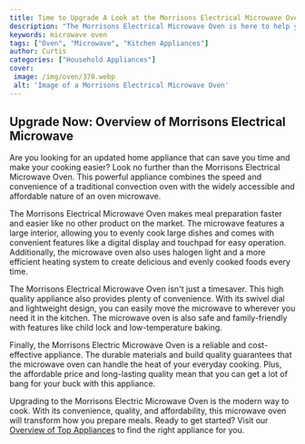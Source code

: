 ```yaml
---
title: Time to Upgrade A Look at the Morrisons Electrical Microwave Oven
description: "The Morrisons Electrical Microwave Oven is here to help you upgrade your kitchen appliances Find out all the features and benefits of this state-of-the-art oven and learn why it could be the perfect addition to your home"
keywords: microwave oven
tags: ["Oven", "Microwave", "Kitchen Appliances"]
author: Curtis
categories: ["Household Appliances"]
cover: 
 image: /img/oven/378.webp
 alt: 'Image of a Morrisons Electrical Microwave Oven'
---
```

## Upgrade Now: Overview of Morrisons Electrical Microwave
Are you looking for an updated home appliance that can save you time and make your cooking easier? Look no further than the Morrisons Electrical Microwave Oven. This powerful appliance combines the speed and convenience of a traditional convection oven with the widely accessible and affordable nature of an oven microwave. 

The Morrisons Electrical Microwave Oven makes meal preparation faster and easier like no other product on the market. The microwave features a large interior, allowing you to evenly cook large dishes and comes with convenient features like a digital display and touchpad for easy operation. Additionally, the microwave oven also uses halogen light and a more efficient heating system to create delicious and evenly cooked foods every time. 

The Morrisons Electrical Microwave Oven isn't just a timesaver. This high quality appliance also provides plenty of convenience. With its swivel dial and lightweight design, you can easily move the microwave to wherever you need it in the kitchen. The microwave oven is also safe and family-friendly with features like child lock and low-temperature baking. 

Finally, the Morrisons Electric Microwave Oven is a reliable and cost-effective appliance. The durable materials and build quality guarantees that the microwave oven can handle the heat of your everyday cooking. Plus, the affordable price and long-lasting quality mean that you can get a lot of bang for your buck with this appliance. 

Upgrading to the Morrisons Electric Microwave Oven is the modern way to cook. With its convenience, quality, and affordability, this microwave oven will transform how you prepare meals. Ready to get started? Visit our [Overview of Top Appliances](./pages/appliance-overview) to find the right appliance for you.
